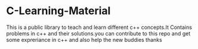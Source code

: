 # C-Learning-Material
This is a public library to teach and learn different c++ concepts.It Contains problems in c++ and their solutions.you can contribute to this repo and get some expreriance in c++ and also help the new buddies thanks
